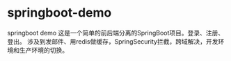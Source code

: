 # springboot-demo
springboot demo
这是一个简单的前后端分离的SpringBoot项目。登录、注册、登出。
涉及到发邮件、用redis做缓存，SpringSecurity拦截，跨域解决，开发环境和生产环境的切换。
